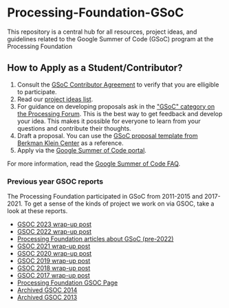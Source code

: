 ﻿# Processing-Foundation-GSoC

This repository is a central hub for all resources, project ideas, and guidelines related to the Google Summer of Code (GSoC) program at the Processing Foundation

## How to Apply as a Student/Contributor?

1. Consult the [GSoC Contributor Agreement](https://summerofcode.withgoogle.com/terms/contributor) to verify that you are elligible to participate.
2. Read our [project ideas list](https://github.com/processing/Processing-Foundation-GSoC/wiki/Project-Ideas-List-(GSoC-2024)).
3. For guidance on developing proposals ask in the ["GSoC" category on the Processing Forum](https://discourse.processing.org/c/summer-of-code). This is the best way to get feedback and develop your idea. This makes it possible for everyone to learn from your questions and contribute their thoughts.
4. Draft a proposal. You can use the [GSoC proposal template from Berkman Klein Center](https://cyber.harvard.edu/gsoc/Application_Template) as a reference.
5. Apply via the [Google Summer of Code portal](https://summerofcode.withgoogle.com/).

For more information, read the [Google Summer of Code FAQ](https://developers.google.com/open-source/gsoc/faq).

### Previous year GSOC reports
The Processing Foundation participated in GSoC from 2011-2015 and 2017-2021. To get a sense of the kinds of project we work on via GSOC, take a look at these reports.

* [GSOC 2023 wrap-up post](https://medium.com/@ProcessingOrg/google-summer-of-code-2023-wrap-ups-961f73edcd1b)
* [GSOC 2022 wrap-up post](https://medium.com/@ProcessingOrg/google-summer-of-code-2022-wrap-up-post-cb64caa840f0?source=rss------programming-5)
* [Processing Foundation articles about GSoC (pre-2022)](https://medium.com/processing-foundation/pfgsoc/home)
* [GSOC 2021 wrap-up post](https://medium.com/processing-foundation/wrap-up-post-of-all-2021-google-summer-of-code-projects-d3bcb8713ebb)
* [GSOC 2020 wrap-up post](https://medium.com/processing-foundation/google-summer-of-code-2020-wrap-up-post-14dd16d4e9be)
* [GSOC 2019 wrap-up post](https://medium.com/processing-foundation/google-summer-of-code-2019-wrap-up-post-3478323bb0ea)
* [GSOC 2018 wrap-up post](https://medium.com/processing-foundation/2018-google-summer-of-code-grand-wrap-up-post-c13a5ea449e8)
* [GSOC 2017 wrap-up post](https://medium.com/@ProcessingOrg/2017-google-summer-of-code-grand-wrap-up-post-16680b1438db)
* [Processing Foundation GSOC Page](https://processingfoundation.org/advocacy/google-summer-of-code)
* [Archived GSOC 2014](http://shiffman.net/2014/11/01/gsoc-2014/)
* [Archived GSOC 2013](http://shiffman.net/2013/09/24/gsoc/)
